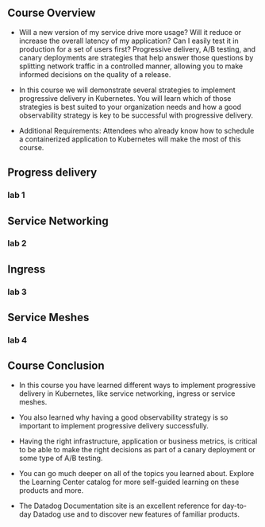 ## Course Overview

  * Will a new version of my service drive more usage? Will it reduce or increase the overall latency of my application? Can I easily test it in production for a set of users first? Progressive delivery, A/B testing, and canary deployments are strategies that help answer those questions by splitting network traffic in a controlled manner, allowing you to make informed decisions on the quality of a release.

  * In this course we will demonstrate several strategies to implement progressive delivery in Kubernetes. You will learn which of those strategies is best suited to your organization needs and how a good observability strategy is key to be successful with progressive delivery.

  * Additional Requirements: Attendees who already know how to schedule a containerized application to Kubernetes will make the most of this course.

## Progress delivery

  ### lab 1


## Service Networking
  ### lab 2

## Ingress

  ### lab 3

## Service Meshes
  ### lab 4

## Course Conclusion

  * In this course you have learned different ways to implement progressive delivery in Kubernetes, like service networking, ingress or service meshes.

  * You also learned why having a good observability strategy is so important to implement progressive delivery successfully.

  * Having the right infrastructure, application or business metrics, is critical to be able to make the right decisions as part of a canary deployment or some type of A/B testing.

  * You can go much deeper on all of the topics you learned about. Explore the Learning Center catalog for more self-guided learning on these products and more.

  * The Datadog Documentation site is an excellent reference for day-to-day Datadog use and to discover new features of familiar products.

